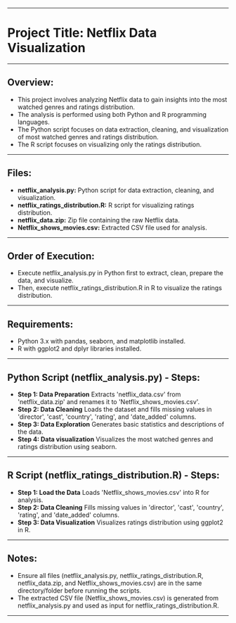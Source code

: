 ------------------------------------------------
# Project Title: Netflix Data Visualization
-----------------------------------------------

## Overview:

- This project involves analyzing Netflix data to gain insights into the most watched genres and ratings distribution. 
- The analysis is performed using both Python and R programming languages. 
- The Python script focuses on data extraction, cleaning, and visualization of most watched genres and ratings distribution. 
- The R script focuses on visualizing only the ratings distribution.
----------------------------------------------

## Files:

- **netflix_analysis.py:** Python script for data extraction, cleaning, and visualization.
- **netflix_ratings_distribution.R:** R script for visualizing ratings distribution.
- **netflix_data.zip:** Zip file containing the raw Netflix data.
- **Netflix_shows_movies.csv:** Extracted CSV file used for analysis.
-------------------------------------------------

## Order of Execution:

- Execute netflix_analysis.py in Python first to extract, clean, prepare the data, and visualize.
- Then, execute netflix_ratings_distribution.R in R to visualize the ratings distribution.
-----------------------------------------------

## Requirements:

- Python 3.x with pandas, seaborn, and matplotlib installed.
- R with ggplot2 and dplyr libraries installed.
-------------------------------------------------

## Python Script (netflix_analysis.py) - Steps:

- **Step 1: Data Preparation** 
Extracts 'netflix_data.csv' from 'netflix_data.zip' and renames it to 'Netflix_shows_movies.csv'.
- **Step 2: Data Cleaning**
Loads the dataset and fills missing values in 'director', 'cast', 'country', 'rating', and 'date_added' columns.
- **Step 3: Data Exploration**
Generates basic statistics and descriptions of the data.
- **Step 4: Data visualization**
Visualizes the most watched genres and ratings distribution using seaborn.
-----------------------------------------------------

## R Script (netflix_ratings_distribution.R) - Steps:

- **Step 1: Load the Data**
Loads 'Netflix_shows_movies.csv' into R for analysis.
- **Step 2: Data Cleaning**
Fills missing values in 'director', 'cast', 'country', 'rating', and 'date_added' columns.
- **Step 3: Data Visualization**
Visualizes ratings distribution using ggplot2 in R.
---------------------------------------------------------

## Notes:

- Ensure all files (netflix_analysis.py, netflix_ratings_distribution.R, netflix_data.zip, and Netflix_shows_movies.csv) are in the same directory/folder before running the scripts.
- The extracted CSV file (Netflix_shows_movies.csv) is generated from netflix_analysis.py and used as input for netflix_ratings_distribution.R.
------------------------------------------------------------

